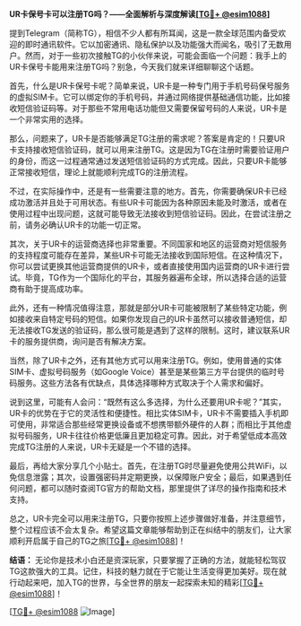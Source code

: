 **UR卡保号卡可以注册TG吗？——全面解析与深度解读[[TG💪+ @esim1088](https://t.me/s/esim1088)]**

提到Telegram（简称TG），相信不少人都有所耳闻，这是一款全球范围内备受欢迎的即时通讯软件。它以加密通讯、隐私保护以及功能强大而闻名，吸引了无数用户。然而，对于一些初次接触TG的小伙伴来说，可能会面临一个问题：我手上的UR卡保号卡能用来注册TG吗？别急，今天我们就来详细聊聊这个话题。

首先，什么是UR卡保号卡呢？简单来说，UR卡是一种专门用于手机号码保号服务的虚拟SIM卡。它可以绑定你的手机号码，并通过网络提供基础通信功能，比如接收短信验证码等。对于那些不常用电话功能但又需要保留号码的人来说，UR卡是一个非常实用的选择。

那么，问题来了，UR卡是否能够满足TG注册的需求呢？答案是肯定的！只要UR卡支持接收短信验证码，就可以用来注册TG。这是因为TG在注册时需要验证用户的身份，而这一过程通常通过发送短信验证码的方式完成。因此，只要UR卡能够正常接收短信，理论上就能顺利完成TG的注册流程。

不过，在实际操作中，还是有一些需要注意的地方。首先，你需要确保UR卡已经成功激活并且处于可用状态。有些UR卡可能因为各种原因未能及时激活，或者在使用过程中出现问题，这就可能导致无法接收到短信验证码。因此，在尝试注册之前，请务必确认UR卡的功能一切正常。

其次，关于UR卡的运营商选择也非常重要。不同国家和地区的运营商对短信服务的支持程度可能存在差异，某些UR卡可能无法接收到国际短信。在这种情况下，你可以尝试更换其他运营商提供的UR卡，或者直接使用国内运营商的UR卡进行尝试。毕竟，TG作为一个国际化的平台，其服务器遍布全球，所以选择合适的运营商有助于提高成功率。

此外，还有一种情况值得注意，那就是部分UR卡可能被限制了某些特定功能，例如接收来自特定号码的短信。如果你发现自己的UR卡虽然可以接收普通短信，却无法接收TG发送的验证码，那么很可能是遇到了这样的限制。这时，建议联系UR卡的服务提供商，询问是否有解决方案。

当然，除了UR卡之外，还有其他方式可以用来注册TG。例如，使用普通的实体SIM卡、虚拟号码服务（如Google Voice）甚至是某些第三方平台提供的临时号码服务。这些方法各有优缺点，具体选择哪种方式取决于个人需求和偏好。

说到这里，可能有人会问：“既然有这么多选择，为什么还要用UR卡呢？”其实，UR卡的优势在于它的灵活性和便捷性。相比实体SIM卡，UR卡不需要插入手机即可使用，非常适合那些经常更换设备或不想携带额外硬件的人群；而相比于其他虚拟号码服务，UR卡往往价格更低廉且更加稳定可靠。因此，对于希望低成本高效完成TG注册的人来说，UR卡无疑是一个不错的选择。

最后，再给大家分享几个小贴士。首先，在注册TG时尽量避免使用公共WiFi，以免信息泄露；其次，设置强密码并定期更换，以保障账户安全；最后，如果遇到任何问题，都可以随时查阅TG官方的帮助文档，那里提供了详尽的操作指南和技术支持。

总之，UR卡完全可以用来注册TG，只要你按照上述步骤做好准备，并注意细节，整个过程应该不会太复杂。希望这篇文章能够帮助到正在纠结中的朋友们，让大家顺利开启属于自己的TG之旅[[TG💪+ @esim1088](https://t.me/s/esim1088)]！

**结语：**
无论你是技术小白还是资深玩家，只要掌握了正确的方法，就能轻松驾驭TG这款强大的工具。记住，科技的魅力就在于它能让生活变得更加美好。现在就行动起来吧，加入TG的世界，与全世界的朋友一起探索未知的精彩[[TG💪+ @esim1088](https://t.me/s/esim1088)]！

[[TG💪+ @esim1088](https://t.me/s/esim1088) ![Image](https://i.postimg.cc/4NQfJmqS/Snipaste-2025-05-13-00-14-12.png)]